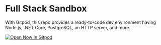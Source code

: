 # Full Stack Sandbox

With Gitpod, this repo provides a ready-to-code dev environment having Node.js,
.NET Core, PostgreSQL, an HTTP server, and more.

[![Open Now In Gitpod](https://gitpod.io/button/open-in-gitpod.svg)](https://gitpod.io/#https://github.com/kanini/full-stack-sandbox)

